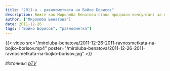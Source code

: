 ```yaml
---
title: "2011-а - равносметката на Бойко Борисов"
description: Вижте как Миролюба Бенатова стана продавач-консултант за един ден
author: ["Миролюба Бенатова"]
date: 2011-12-26
tags: ["Бойко Борисов", "равносметка"]
---
```


{{< video src="/miroluba-benatova/2011-12-26-2011-ravnosmetkata-na-bojko-borisov.mp4" poster="/miroluba-benatova/2011-12-26-2011-ravnosmetkata-na-bojko-borisov.jpg" >}}

*Източник: [bTV](https://www.btv.bg/591312734-2011a__ravnosmetkata_na_Boyko_Borisov.html)*
